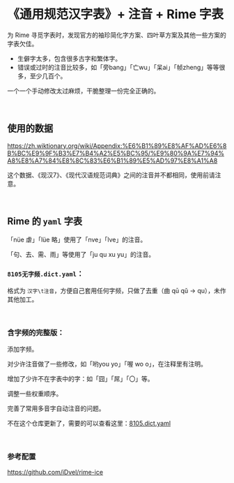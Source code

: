 # 《通用规范汉字表》+ 注音 + Rime 字表

为 Rime 寻觅字表时，发现官方的袖珍简化字方案、四叶草方案及其他一些方案的字表欠佳。

-   生僻字太多，包含很多古字和繁体字。
-   错误或过时的注音比较多，如「旁bang」「亡wu」「呆ai」「帧zheng」等等很多，至少几百个。

一个一个手动修改太过麻烦，干脆整理一份完全正确的。

 <br>

## 使用的数据

https://zh.wiktionary.org/wiki/Appendix:%E6%B1%89%E8%AF%AD%E6%8B%BC%E9%9F%B3%E7%B4%A2%E5%BC%95/%E9%80%9A%E7%94%A8%E8%A7%84%E8%8C%83%E6%B1%89%E5%AD%97%E8%A1%A8  

这个数据、《现汉7》、《现代汉语规范词典》之间的注音并不都相同，使用前请注意。

<br>

## Rime 的 `yaml` 字表

「nüe 虐」「lüe 略」使用了「nve」「lve」的注音。

「句、去、需、雨」等使用了「ju qu xu yu」的注音。



### `8105无字频.dict.yaml`：

格式为 `汉字\t注音`，方便自己套用任何字频，只做了去重（曲 qū qǔ → qu），未作其他加工。

<br>

### 含字频的完整版：

添加字频。

对少许注音做了一些修改，如「哟you yo」「喔 wo o」，在注释里有注明。

增加了少许不在字表中的字：如「囧」「屌」「〇」等。

调整一些权重顺序。

完善了常用多音字自动注音的问题。

不在这个仓库更新了，需要的可以查看这里：[8105.dict.yaml](https://github.com/iDvel/rime-ice/blob/master/cn_dicts/8105.dict.yaml)

<br>

### 参考配置

https://github.com/iDvel/rime-ice

